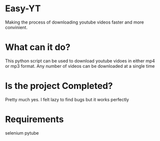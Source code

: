 # Easy-YT
Making the process of downloading youtube videos faster and more convinient.

# What can it do?
This python script can be used to download youtube vidoes in either mp4 or mp3 format.
Any number of videos can be downloaded at a single time

# Is the project Completed?
Pretty much yes. I felt lazy to find bugs but it works perfectly

# Requirements
selenium
pytube

